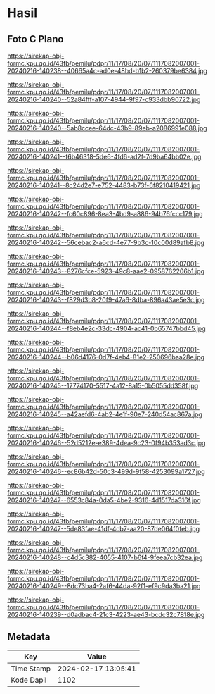 # Hasil

## Foto C Plano

https://sirekap-obj-formc.kpu.go.id/43fb/pemilu/pdpr/11/17/08/20/07/1117082007001-20240216-140238--40665a4c-ad0e-48bd-b1b2-260379be6384.jpg

https://sirekap-obj-formc.kpu.go.id/43fb/pemilu/pdpr/11/17/08/20/07/1117082007001-20240216-140240--52a84fff-a107-4944-9f97-c933dbb90722.jpg

https://sirekap-obj-formc.kpu.go.id/43fb/pemilu/pdpr/11/17/08/20/07/1117082007001-20240216-140240--5ab8ccee-64dc-43b9-89eb-a2086991e088.jpg

https://sirekap-obj-formc.kpu.go.id/43fb/pemilu/pdpr/11/17/08/20/07/1117082007001-20240216-140241--f6b46318-5de6-4fd6-ad2f-7d9ba64bb02e.jpg

https://sirekap-obj-formc.kpu.go.id/43fb/pemilu/pdpr/11/17/08/20/07/1117082007001-20240216-140241--8c24d2e7-e752-4483-b73f-6f8210419421.jpg

https://sirekap-obj-formc.kpu.go.id/43fb/pemilu/pdpr/11/17/08/20/07/1117082007001-20240216-140242--fc60c896-8ea3-4bd9-a886-94b76fccc179.jpg

https://sirekap-obj-formc.kpu.go.id/43fb/pemilu/pdpr/11/17/08/20/07/1117082007001-20240216-140242--56cebac2-a6cd-4e77-9b3c-10c00d89afb8.jpg

https://sirekap-obj-formc.kpu.go.id/43fb/pemilu/pdpr/11/17/08/20/07/1117082007001-20240216-140243--8276cfce-5923-49c8-aae2-0958762206b1.jpg

https://sirekap-obj-formc.kpu.go.id/43fb/pemilu/pdpr/11/17/08/20/07/1117082007001-20240216-140243--f829d3b8-20f9-47a6-8dba-896a43ae5e3c.jpg

https://sirekap-obj-formc.kpu.go.id/43fb/pemilu/pdpr/11/17/08/20/07/1117082007001-20240216-140244--f8eb4e2c-33dc-4904-ac41-0b65747bbd45.jpg

https://sirekap-obj-formc.kpu.go.id/43fb/pemilu/pdpr/11/17/08/20/07/1117082007001-20240216-140244--b06d4176-0d7f-4eb4-81e2-250696baa28e.jpg

https://sirekap-obj-formc.kpu.go.id/43fb/pemilu/pdpr/11/17/08/20/07/1117082007001-20240216-140245--17774170-5517-4a12-8a15-0b5055dd358f.jpg

https://sirekap-obj-formc.kpu.go.id/43fb/pemilu/pdpr/11/17/08/20/07/1117082007001-20240216-140245--a42aefd6-4ab2-4e1f-90e7-240d54ac867a.jpg

https://sirekap-obj-formc.kpu.go.id/43fb/pemilu/pdpr/11/17/08/20/07/1117082007001-20240216-140246--52d5212e-e389-4dea-9c23-0f94b353ad3c.jpg

https://sirekap-obj-formc.kpu.go.id/43fb/pemilu/pdpr/11/17/08/20/07/1117082007001-20240216-140246--ec86b42d-50c3-499d-9f58-4253099a1727.jpg

https://sirekap-obj-formc.kpu.go.id/43fb/pemilu/pdpr/11/17/08/20/07/1117082007001-20240216-140247--6553c84a-0da5-4be2-9316-4d1517da316f.jpg

https://sirekap-obj-formc.kpu.go.id/43fb/pemilu/pdpr/11/17/08/20/07/1117082007001-20240216-140247--5de83fae-41df-4cb7-aa20-87de064f0feb.jpg

https://sirekap-obj-formc.kpu.go.id/43fb/pemilu/pdpr/11/17/08/20/07/1117082007001-20240216-140248--c4d5c382-4055-4107-b6f4-9feea7cb32ea.jpg

https://sirekap-obj-formc.kpu.go.id/43fb/pemilu/pdpr/11/17/08/20/07/1117082007001-20240216-140249--8dc73ba4-2af6-44da-92f1-ef9c9da3ba21.jpg

https://sirekap-obj-formc.kpu.go.id/43fb/pemilu/pdpr/11/17/08/20/07/1117082007001-20240216-140239--d0adbac4-21c3-4223-ae43-bcdc32c7818e.jpg


## Metadata

| Key        | Value               |
| ---------- | ------------------- |
| Time Stamp | 2024-02-17 13:05:41 |
| Kode Dapil | 1102                |




